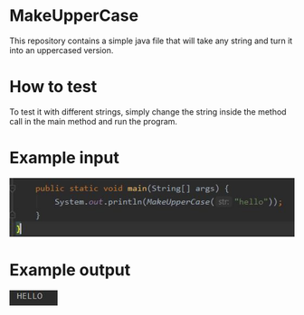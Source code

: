 # MakeUpperCase

This repository contains a simple java file that will take any string and turn it into an uppercased version.

# How to test
To test it with different strings, simply change the string inside the method call in the main method and run the program.

# Example input

![Input Text](https://github.com/FabioSpartaG/MakeUpperCase/blob/master/inputEx.JPG)

# Example output

![Output Text](https://github.com/FabioSpartaG/MakeUpperCase/blob/master/outputEx.JPG)

